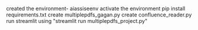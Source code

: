 created the environment- aiassiseenv 
activate the environment
pip install requirements.txt
create multiplepdfs_gagan.py
create confluence_reader.py
run streamlit using "streamlit run multiplepdfs_project.py"
